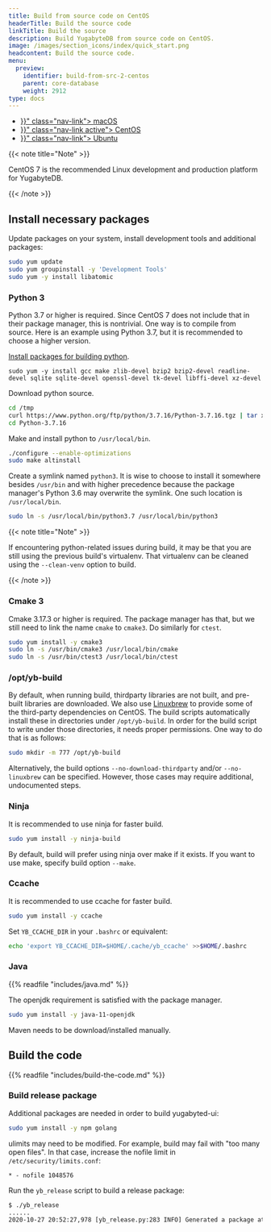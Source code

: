 ```yaml
---
title: Build from source code on CentOS
headerTitle: Build the source code
linkTitle: Build the source
description: Build YugabyteDB from source code on CentOS.
image: /images/section_icons/index/quick_start.png
headcontent: Build the source code.
menu:
  preview:
    identifier: build-from-src-2-centos
    parent: core-database
    weight: 2912
type: docs
---
```


<ul class="nav nav-tabs-alt nav-tabs-yb">

  <li >
    <a href="{{< relref "./build-from-src-macos.md" >}}" class="nav-link">
      <i class="fa-brands fa-apple" aria-hidden="true"></i>
      macOS
    </a>
  </li>

  <li >
    <a href="{{< relref "./build-from-src-centos.md" >}}" class="nav-link active">
      <i class="fa-brands fa-linux" aria-hidden="true"></i>
      CentOS
    </a>
  </li>

  <li >
    <a href="{{< relref "./build-from-src-ubuntu.md" >}}" class="nav-link">
      <i class="fa-brands fa-linux" aria-hidden="true"></i>
      Ubuntu
    </a>
  </li>

</ul>

{{< note title="Note" >}}

CentOS 7 is the recommended Linux development and production platform for YugabyteDB.

{{< /note >}}

## Install necessary packages

Update packages on your system, install development tools and additional packages:

```sh
sudo yum update
sudo yum groupinstall -y 'Development Tools'
sudo yum -y install libatomic
```

### Python 3

Python 3.7 or higher is required.
Since CentOS 7 does not include that in their package manager, this is nontrivial.
One way is to compile from source.
Here is an example using Python 3.7, but it is recommended to choose a higher version.

[Install packages for building python][python-packages].

```
sudo yum -y install gcc make zlib-devel bzip2 bzip2-devel readline-devel sqlite sqlite-devel openssl-devel tk-devel libffi-devel xz-devel
```

[python-packages]: https://github.com/pyenv/pyenv/wiki#suggested-build-environment

Download python source.

```sh
cd /tmp
curl https://www.python.org/ftp/python/3.7.16/Python-3.7.16.tgz | tar xz
cd Python-3.7.16
```

Make and install python to `/usr/local/bin`.

```sh
./configure --enable-optimizations
sudo make altinstall
```

Create a symlink named `python3`.
It is wise to choose to install it somewhere besides `/usr/bin` and with higher precedence because the package manager's Python 3.6 may overwrite the symlink.
One such location is `/usr/local/bin`.

```sh
sudo ln -s /usr/local/bin/python3.7 /usr/local/bin/python3
```

{{< note title="Note" >}}

If encountering python-related issues during build, it may be that you are still using the previous build's virtualenv.
That virtualenv can be cleaned using the `--clean-venv` option to build.

{{< /note >}}

### Cmake 3

Cmake 3.17.3 or higher is required.
The package manager has that, but we still need to link the name `cmake` to `cmake3`.
Do similarly for `ctest`.

```sh
sudo yum install -y cmake3
sudo ln -s /usr/bin/cmake3 /usr/local/bin/cmake
sudo ln -s /usr/bin/ctest3 /usr/local/bin/ctest
```

### /opt/yb-build

By default, when running build, thirdparty libraries are not built, and pre-built libraries are downloaded.
We also use [Linuxbrew](https://github.com/linuxbrew/brew) to provide some of the third-party dependencies on CentOS.
The build scripts automatically install these in directories under `/opt/yb-build`.
In order for the build script to write under those directories, it needs proper permissions.
One way to do that is as follows:

```sh
sudo mkdir -m 777 /opt/yb-build
```

Alternatively, the build options `--no-download-thirdparty` and/or `--no-linuxbrew` can be specified.
However, those cases may require additional, undocumented steps.

### Ninja

It is recommended to use ninja for faster build.

```sh
sudo yum install -y ninja-build
```

By default, build will prefer using ninja over make if it exists.
If you want to use make, specify build option `--make`.

### Ccache

It is recommended to use ccache for faster build.

```sh
sudo yum install -y ccache
```

Set `YB_CCACHE_DIR` in your `.bashrc` or equivalent:

```sh
echo 'export YB_CCACHE_DIR=$HOME/.cache/yb_ccache' >>$HOME/.bashrc
```

### Java

{{% readfile "includes/java.md" %}}

The openjdk requirement is satisfied with the package manager.

```sh
sudo yum install -y java-11-openjdk
```

Maven needs to be download/installed manually.

## Build the code

{{% readfile "includes/build-the-code.md" %}}

### Build release package

Additional packages are needed in order to build yugabyted-ui:

```sh
sudo yum install -y npm golang
```

ulimits may need to be modified.
For example, build may fail with "too many open files".
In that case, increase the nofile limit in `/etc/security/limits.conf`:

```
* - nofile 1048576
```

Run the `yb_release` script to build a release package:

```output.sh
$ ./yb_release
......
2020-10-27 20:52:27,978 [yb_release.py:283 INFO] Generated a package at '/home/user/code/yugabyte-db/build/yugabyte-2.5.1.0-8696bc05a97c4907b53d6446b5bfa7acb28ceef5-release-centos-x86_64.tar.gz'
```
